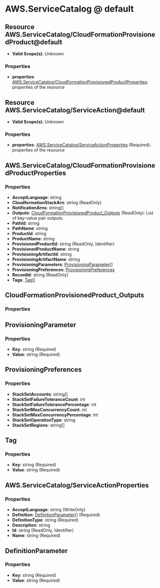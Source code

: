 # AWS.ServiceCatalog @ default

## Resource AWS.ServiceCatalog/CloudFormationProvisionedProduct@default
* **Valid Scope(s)**: Unknown
### Properties
* **properties**: [AWS.ServiceCatalog/CloudFormationProvisionedProductProperties](#awsservicecatalogcloudformationprovisionedproductproperties): properties of the resource

## Resource AWS.ServiceCatalog/ServiceAction@default
* **Valid Scope(s)**: Unknown
### Properties
* **properties**: [AWS.ServiceCatalog/ServiceActionProperties](#awsservicecatalogserviceactionproperties) (Required): properties of the resource

## AWS.ServiceCatalog/CloudFormationProvisionedProductProperties
### Properties
* **AcceptLanguage**: string
* **CloudformationStackArn**: string (ReadOnly)
* **NotificationArns**: string[]
* **Outputs**: [CloudFormationProvisionedProduct_Outputs](#cloudformationprovisionedproductoutputs) (ReadOnly): List of key-value pair outputs.
* **PathId**: string
* **PathName**: string
* **ProductId**: string
* **ProductName**: string
* **ProvisionedProductId**: string (ReadOnly, Identifier)
* **ProvisionedProductName**: string
* **ProvisioningArtifactId**: string
* **ProvisioningArtifactName**: string
* **ProvisioningParameters**: [ProvisioningParameter](#provisioningparameter)[]
* **ProvisioningPreferences**: [ProvisioningPreferences](#provisioningpreferences)
* **RecordId**: string (ReadOnly)
* **Tags**: [Tag](#tag)[]

## CloudFormationProvisionedProduct_Outputs
### Properties

## ProvisioningParameter
### Properties
* **Key**: string (Required)
* **Value**: string (Required)

## ProvisioningPreferences
### Properties
* **StackSetAccounts**: string[]
* **StackSetFailureToleranceCount**: int
* **StackSetFailureTolerancePercentage**: int
* **StackSetMaxConcurrencyCount**: int
* **StackSetMaxConcurrencyPercentage**: int
* **StackSetOperationType**: string
* **StackSetRegions**: string[]

## Tag
### Properties
* **Key**: string (Required)
* **Value**: string (Required)

## AWS.ServiceCatalog/ServiceActionProperties
### Properties
* **AcceptLanguage**: string (WriteOnly)
* **Definition**: [DefinitionParameter](#definitionparameter)[] (Required)
* **DefinitionType**: string (Required)
* **Description**: string
* **Id**: string (ReadOnly, Identifier)
* **Name**: string (Required)

## DefinitionParameter
### Properties
* **Key**: string (Required)
* **Value**: string (Required)

